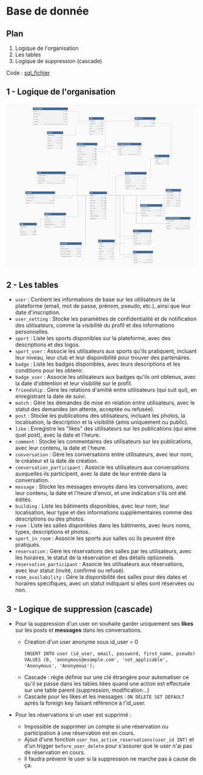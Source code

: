 # Base de donnée

## Plan
1. Logique de l'organisation
2. Les tables
3. Logique de suppression (cascade)

Code : [sql_fichier](https://github.com/EliseBrn/PPE_ING4/tree/main/code/schema.sql)


## 1 - Logique de l'organisation

![Schema de la base de donnée](https://github.com/EliseBrn/PPE_ING4/blob/main/images/Schema_BdD.png)


## 2 - Les tables

- `user` : Contient les informations de base sur les utilisateurs de la plateforme (email, mot de passe, prénom, pseudo, etc.), ainsi que leur date d'inscription.
- `user_setting` : Stocke les paramètres de confidentialité et de notification des utilisateurs, comme la visibilité du profil et des informations personnelles.
- `sport` : Liste les sports disponibles sur la plateforme, avec des descriptions et des logos.
- `sport_user` : Associe les utilisateurs aux sports qu'ils pratiquent, incluant leur niveau, leur club et leur disponibilité pour trouver des partenaires.
- `badge` : Liste les badges disponibles, avec leurs descriptions et les conditions pour les obtenir.
- `badge_user` : Associe les utilisateurs aux badges qu'ils ont obtenus, avec la date d'obtention et leur visibilité sur le profil.
- `friendship` : Gère les relations d'amitié entre utilisateurs (qui suit qui), en enregistrant la date de suivi.
- `match` : Gère les demandes de mise en relation entre utilisateurs, avec le statut des demandes (en attente, acceptée ou refusée).
- `post` : Stocke les publications des utilisateurs, incluant les photos, la localisation, la description et la visibilité (amis uniquement ou public).
- `like` : Enregistre les "likes" des utilisateurs sur les publications (qui aime quel post), avec la date et l'heure.
- `comment` : Stocke les commentaires des utilisateurs sur les publications, avec leur contenu, la date et l'heure.
- `conversation` : Gère les conversations entre utilisateurs, avec leur nom, le créateur et la date de création.
- `conversation_participant` : Associe les utilisateurs aux conversations auxquelles ils participent, avec la date de leur entrée dans la conversation.
- `message` : Stocke les messages envoyés dans les conversations, avec leur contenu, la date et l'heure d'envoi, et une indication s'ils ont été édités.
- `building` : Liste les bâtiments disponibles, avec leur nom, leur localisation, leur type et des informations supplémentaires comme des descriptions ou des photos.
- `room` : Liste les salles disponibles dans les bâtiments, avec leurs noms, types, descriptions et photos.
- `sport_in_room` : Associe les sports aux salles où ils peuvent être pratiqués.
- `reservation` : Gère les réservations des salles par les utilisateurs, avec les horaires, le statut de la réservation et des détails optionnels.
- `reservation_participant` : Associe les utilisateurs aux réservations, avec leur statut (invité, confirmé ou refusé).
- `room_availability` : Gère la disponibilité des salles pour des dates et horaires spécifiques, avec un statut indiquant si elles sont réservées ou non.


## 3 - Logique de suppression (cascade)

- Pour la suppression d'un user on souhaite garder uniquement ses **likes** sur les posts et **messages** dans les conversations.
  - Creation d'un user anonyme sous id_user = 0
    ```
    INSERT INTO user (id_user, email, password, first_name, pseudo)
    VALUES (0, 'anonymous@example.com', 'not_applicable', 'Anonymous', 'Anonymous');
    ```
  - Cascade : règle définie sur une clé étrangère pour automatiser ce qu'il se passe dans les tables liées quand une action est effectuée sur une table parent (suppression, modification...)
  - Cascade pour les likes et les messages : ```ON DELETE SET DEFAULT``` après la foreign key faisant référence à l'id_user.

- Pour les réservations si un user est supprimé :
  - Impossible de supprimer un compte si une réservation ou participation à une réservation est en cours.
  - Ajout d'une fonction `user_has_active_reservations(user_id INT)` et d'un trigger `before_user_delete` pour s'assurer que le user n'ai pas de réservation en cours.
  - Il faudra prévenir le user si la suppression ne marche pas à cause de ça.
